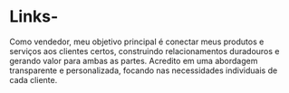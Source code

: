 # Links-
Como vendedor, meu objetivo principal é conectar meus produtos e serviços aos clientes certos, construindo relacionamentos duradouros e gerando valor para ambas as partes. Acredito em uma abordagem transparente e personalizada, focando nas necessidades individuais de cada cliente.

